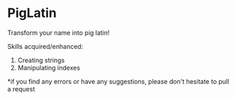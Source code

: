 # PigLatin
Transform your name into pig latin!

Skills acquired/enhanced:
1. Creating strings
2. Manipulating indexes

*if you find any errors or have any suggestions, please don't hesitate to pull a request
